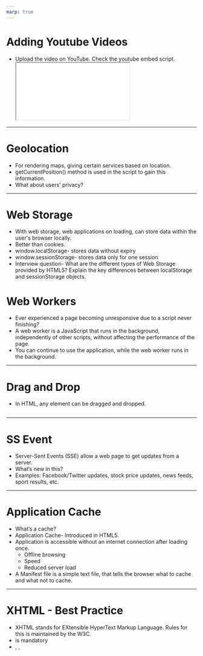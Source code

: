 ```yaml
---
marp: true
---
```


#  Adding Youtube Videos

+ Upload the video on YouTube. Check the youtube embed script.
  <iframe src=“videoURL”> 
+ Use the width and height attributes to specify the dimension of the player
+ Add other parameters to the URL as required- 
  <iframe width="560" height="315" 
  src="https://www.youtube.com/embed/L4GPkB2n9Gg" frameborder="0" allow="accelerometer; autoplay; encrypted-media; gyroscope; picture-in-picture" allowfullscreen>
  </iframe> 

---

# Geolocation

+ For rendering maps, giving certain services based on location.
+ getCurrentPosition() method is used in the script to gain this information.
+ What about users’ privacy?

---

# Web Storage

+ With web storage, web applications on loading, can store data within the user's browser locally.
+ Better than cookies.
+ window.localStorage- stores data without expiry
+ window.sessionStorage- stores data only for one session
+ Interview question- What are the different types of Web Storage provided by HTML5? Explain 
  the key differences between localStorage and sessionStorage objects.

# Web Workers

+ Ever experienced a page becoming unresponsive due to a script never finishing?
+ A web worker is a JavaScript that runs in the background, independently of other scripts, 
  without affecting the performance of the page. 
+ You can continue to use the application, while the web worker runs in the background.

---

# Drag and Drop

+ In HTML, any element can be dragged and dropped.
<img draggable="true">

---

# SS Event

+ Server-Sent Events (SSE) allow a web page to get updates from a server.
+ What’s new in this?
+ Examples: Facebook/Twitter updates, stock price updates, news feeds, sport results, etc.

---

# Application Cache

+ What’s a cache?
+ Application Cache- Introduced in HTML5. 
+ Application is accessible without an internet connection after loading once.
   + Offline browsing
   + Speed
   + Reduced server load
+ A Manifest file is a simple text file, that tells the browser what to cache and what not to cache.

---

# XHTML - Best Practice

+ XHTML stands for EXtensible HyperText Markup Language. Rules for this is maintained by the W3C.
+ <!DOCTYPE> is mandatory
+ <html>, <head>, <title>, and <body> are mandatory
+ Elements must always be properly nested, closed, in lowercase, be quoted
+ Attributes should be in lowercase and minimization is forbidden
+ Use W3C validator for HTML5 errors

---

# Summary

+ Document structure
+ Different Tags
+ Forms and inputs
+ Colors, classes and ids
+ Graphics
+ Media
+ HTML APIs
+ Best practices

---